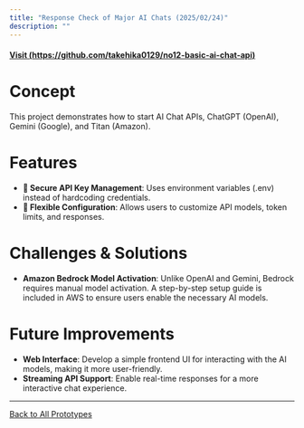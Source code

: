 ```yaml
---
title: "Response Check of Major AI Chats (2025/02/24)"
description: ""
---
```


#### [Visit (https://github.com/takehika0129/no12-basic-ai-chat-api)](https://github.com/takehika0129/no12-basic-ai-chat-api)


# **Concept**
This project demonstrates how to start AI Chat APIs, ChatGPT (OpenAI), Gemini (Google), and Titan (Amazon).


# **Features**
- **🔐 Secure API Key Management**: Uses environment variables (.env) instead of hardcoding credentials.
- **📡 Flexible Configuration**: Allows users to customize API models, token limits, and responses.


# **Challenges & Solutions**
- **Amazon Bedrock Model Activation**: Unlike OpenAI and Gemini, Bedrock requires manual model activation. A step-by-step setup guide is included in AWS to ensure users enable the necessary AI models.

  
# **Future Improvements**
- **Web Interface**: Develop a simple frontend UI for interacting with the AI models, making it more user-friendly.
- **Streaming API Support**: Enable real-time responses for a more interactive chat experience.


---
[Back to All Prototypes](../index.md)
